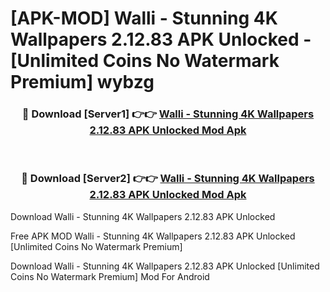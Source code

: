 # [APK-MOD] Walli - Stunning 4K Wallpapers 2.12.83 APK Unlocked - [Unlimited Coins No Watermark Premium] wybzg



<div align="center">
<h3>🔴 Download [Server1] 👉👉 <a href="https://momento.my/?title=Walli_-_Stunning_4K_Wallpapers_2.12.83_APK_Unlocked">Walli - Stunning 4K Wallpapers 2.12.83 APK Unlocked Mod Apk</a></h3><br>

<h3>🔴 Download [Server2] 👉👉 <a href="https://momento.my/?title=Walli_-_Stunning_4K_Wallpapers_2.12.83_APK_Unlocked">Walli - Stunning 4K Wallpapers 2.12.83 APK Unlocked Mod Apk</a></h3>
</div>



Download Walli - Stunning 4K Wallpapers 2.12.83 APK Unlocked 

Free APK MOD Walli - Stunning 4K Wallpapers 2.12.83 APK Unlocked [Unlimited Coins No Watermark Premium]

Download Walli - Stunning 4K Wallpapers 2.12.83 APK Unlocked [Unlimited Coins No Watermark Premium] Mod For Android
